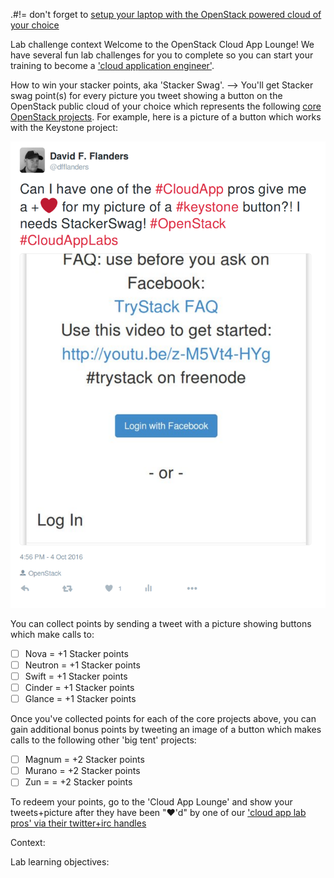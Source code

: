 .#!= don't forget to [setup your laptop with the OpenStack powered cloud of your choice](/prereq)

Lab challenge context
Welcome to the OpenStack Cloud App Lounge!  We have several fun lab challenges for you to complete so you can start your training to become a ['cloud application engineer'](/cloud-application-engineer).  

How to win your stacker points, aka 'Stacker Swag'.
--> You'll get Stacker swag point(s) for every picture you tweet showing a button on the OpenStack public cloud of your choice which represents the following [core OpenStack projects](https://www.openstack.org/software/project-navigator/).  For example, here is a picture of a button which works with the Keystone project:

![Image of OpenStack login screen via default horizon dashboard, which makes calls to the keystone API for authentication of users](/Selection_063.png "Default login screen which makes 'calls to the keystone project API to login users")

You can collect points by sending a tweet with a picture showing buttons which make calls to:
  - [ ] Nova = +1 Stacker points
  - [ ] Neutron = +1 Stacker points
  - [ ] Swift = +1 Stacker points
  - [ ] Cinder = +1 Stacker points
  - [ ] Glance = +1 Stacker points
  
Once you've collected points for each of the core projects above, you can gain additional bonus points by tweeting an image of a button which makes calls to the following other 'big tent' projects:

 - [ ] Magnum = +2 Stacker points
 - [ ] Murano = +2 Stacker points
 - [ ] Zun = = +2 Stacker points
 
 To redeem your points, go to the 'Cloud App Lounge' and show your tweets+picture after they have been "❤'d" by one of our ['cloud app lab pros' via their twitter+irc handles](/cloud-app-lab-pros)

Context:

Lab learning objectives:
